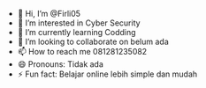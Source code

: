 - 👋 Hi, I’m @Firli05
- 👀 I’m interested in Cyber Security
- 🌱 I’m currently learning Codding
- 💞️ I’m looking to collaborate on belum ada
- 📫 How to reach me 081281235082
- 😄 Pronouns: Tidak ada
- ⚡ Fun fact: Belajar online lebih simple dan mudah

<!--
Firli05/Firli05 is a ✨ special ✨ repository because its `README.md` (this file) appears on your GitHub profile.
You can click the Preview link to take a look at your changes.
--->
